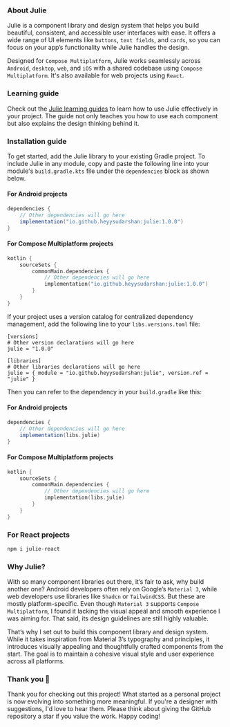 ### About Julie

Julie is a component library and design system that helps you build beautiful, consistent, and
accessible user interfaces with ease. It offers a wide range of UI elements like `buttons`, `text
fields`, and `cards`, so you can focus on your app’s functionality while Julie handles the design.

Designed for `Compose Multiplatform`, Julie works seamlessly across `Android`, `desktop`, `web`, and
`iOS` with a shared codebase using `Compose Multiplatform`. It's also available for web projects
using `React`.

### Learning guide

Check out the [Julie learning guides](http://heyysudarshan.github.io/julie/learn-julie) to learn how
to use Julie effectively in your project. The guide not only teaches you how to use each component
but also explains the design thinking behind it.

### Installation guide

To get started, add the Julie library to your existing Gradle project. To include Julie in any
module, copy and paste the following line into your module's `build.gradle.kts` file under the
`dependencies` block as shown below.

#### For Android projects

```groovy
dependencies {
    // Other dependencies will go here
    implementation("io.github.heyysudarshan:julie:1.0.0")
}
```

#### For Compose Multiplatform projects

```kotlin
kotlin {
    sourceSets {
        commonMain.dependencies {
            // Other dependencies will go here
            implementation("io.github.heyysudarshan:julie:1.0.0")
        }
    }
}  
```

If your project uses a version catalog for centralized dependency management, add the following line
to your `libs.versions.toml` file:

```
[versions]
# Other version declarations will go here
julie = "1.0.0"

[libraries]
# Other libraries declarations will go here
julie = { module = "io.github.heyysudarshan:julie", version.ref = "julie" }
```

Then you can refer to the dependency in your `build.gradle` like this:

#### For Android projects

```groovy
dependencies {
    // Other dependencies will go here
    implementation(libs.julie)
}
```

#### For Compose Multiplatform projects

```kotlin
kotlin {
    sourceSets {
        commonMain.dependencies {
            // Other dependencies will go here
            implementation(libs.julie)
        }
    }
}  
```

### For React projects

```kotlin
npm i julie-react
```

### Why Julie?

With so many component libraries out there, it’s fair to ask, why build another one? Android
developers often rely on Google’s `Material 3`, while web developers use libraries like `Shadcn` or
`TailwindCSS`. But these are mostly platform-specific. Even though `Material 3` supports
`Compose Multiplatform`, I found it lacking the visual appeal and smooth experience I was aiming
for. That said, its design guidelines are still highly valuable.

That’s why I set out to build this component library and design system. While it takes inspiration
from Material 3’s typography and principles, it introduces visually appealing and thoughtfully
crafted components from the start. The goal is to maintain a cohesive visual style and user
experience across all platforms.

### Thank you 🙌

Thank you for checking out this project! What started as a personal project is now evolving into
something more meaningful. If you're a designer with suggestions, I'd love to hear them. Please
think about giving the GitHub repository a star if you value the work. Happy coding!